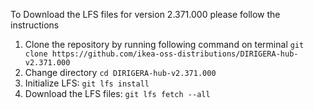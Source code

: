To Download the LFS files for version 2.371.000 please follow the instructions

1. Clone the repository by running following command on terminal `git clone https://github.com/ikea-oss-distributions/DIRIGERA-hub-v2.371.000`
2. Change directory `cd DIRIGERA-hub-v2.371.000`
3. Initialize LFS: `git lfs install`
4. Download the LFS files: `git lfs fetch --all`
